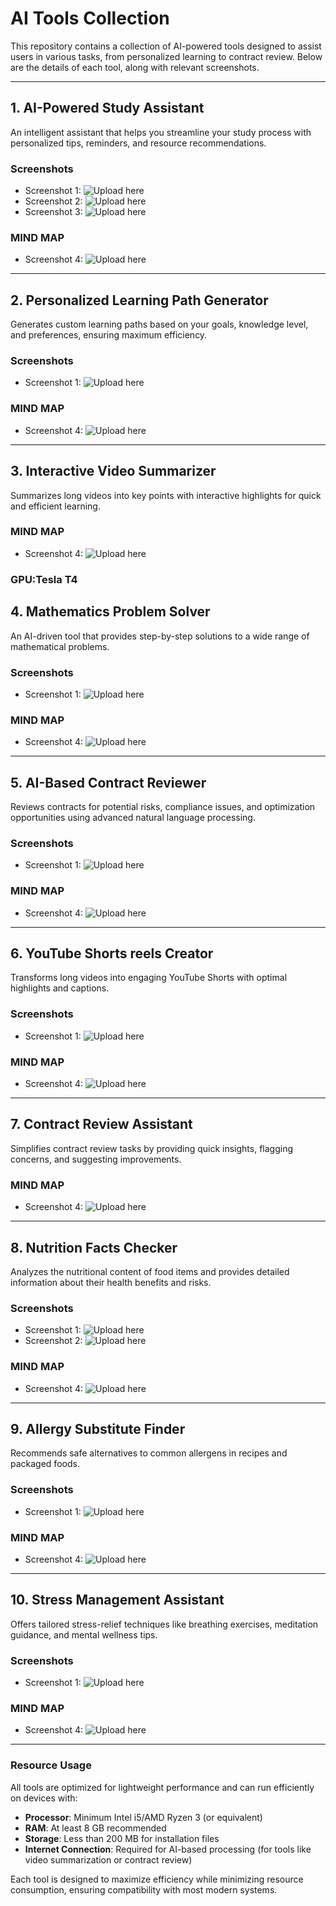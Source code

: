 # AI Tools Collection

This repository contains a collection of AI-powered tools designed to assist users in various tasks, from personalized learning to contract review. Below are the details of each tool, along with relevant screenshots.

---

## 1. AI-Powered Study Assistant
An intelligent assistant that helps you streamline your study process with personalized tips, reminders, and resource recommendations.

### Screenshots
- Screenshot 1: ![Upload here](results_media/Ai_based_stdy_assistant1.jpg)
- Screenshot 2: ![Upload here](results_media/Ai_based_stdy_assistant2.png)
- Screenshot 3: ![Upload here](results_media/Ai_based_stdy_assistant3.png)
### MIND MAP
- Screenshot 4: ![Upload here](results_media/tools_mind_maps/Ai_powered_study_assistant.png)

---

## 2. Personalized Learning Path Generator
Generates custom learning paths based on your goals, knowledge level, and preferences, ensuring maximum efficiency.

### Screenshots
- Screenshot 1: ![Upload here](results_media/personalized_learning_path_generator.png)


### MIND MAP
- Screenshot 4: ![Upload here](results_media/tools_mind_maps/personalized_learning_path_generator.png)
---

## 3. Interactive Video Summarizer
Summarizes long videos into key points with interactive highlights for quick and efficient learning.



### MIND MAP
- Screenshot 4: ![Upload here](results_media/tools_mind_maps/Interactive_Video_summerizer.png)
### GPU:Tesla T4


## 4. Mathematics Problem Solver
An AI-driven tool that provides step-by-step solutions to a wide range of mathematical problems.

### Screenshots
- Screenshot 1: ![Upload here](results_media/Math_problem_Solver.png)


### MIND MAP
- Screenshot 4: ![Upload here](results_media/tools_mind_maps/Math_Problem_Solver.png)
---

## 5. AI-Based Contract Reviewer
Reviews contracts for potential risks, compliance issues, and optimization opportunities using advanced natural language processing.

### Screenshots
- Screenshot 1: ![Upload here](results_media/Ai_based_contract_reviewr.jpg)


### MIND MAP
- Screenshot 4: ![Upload here](results_media/tools_mind_maps/AI_Contract_reviewer.png)
---

## 6. YouTube Shorts reels Creator
Transforms long videos into engaging YouTube Shorts with optimal highlights and captions.

### Screenshots
- Screenshot 1: ![Upload here](results_media/youtube_shorts_generator.png)


### MIND MAP
- Screenshot 4: ![Upload here](results_media/tools_mind_maps/youtube_shorts_and_reels_generator.png)
---


## 7. Contract Review Assistant
Simplifies contract review tasks by providing quick insights, flagging concerns, and suggesting improvements.



### MIND MAP
- Screenshot 4: ![Upload here](results_media/tools_mind_maps/Conttact_review_assistant.png)
---


## 8. Nutrition Facts Checker
Analyzes the nutritional content of food items and provides detailed information about their health benefits and risks.

### Screenshots
- Screenshot 1: ![Upload here](results_media/nutrition_fact_checker1.png)
- Screenshot 2: ![Upload here](results_media/nutrition_fact_checker2.png)

### MIND MAP
- Screenshot 4: ![Upload here](results_media/tools_mind_maps/nutritions_fact_checker.png)
---

## 9. Allergy Substitute Finder
Recommends safe alternatives to common allergens in recipes and packaged foods.

### Screenshots
- Screenshot 1: ![Upload here](results_media/allergy_substitute_finder.png)


### MIND MAP
- Screenshot 4: ![Upload here](results_media/tools_mind_maps/Allergy_Substitute_Finder.png)
---

## 10. Stress Management Assistant
Offers tailored stress-relief techniques like breathing exercises, meditation guidance, and mental wellness tips.

### Screenshots
- Screenshot 1: ![Upload here](results_media/stress_management.png)


### MIND MAP
- Screenshot 4: ![Upload here](results_media/tools_mind_maps/Stress_management.png)

---

### Resource Usage

All tools are optimized for lightweight performance and can run efficiently on devices with:
- **Processor**: Minimum Intel i5/AMD Ryzen 3 (or equivalent)
- **RAM**: At least 8 GB recommended
- **Storage**: Less than 200 MB for installation files
- **Internet Connection**: Required for AI-based processing (for tools like video summarization or contract review)

Each tool is designed to maximize efficiency while minimizing resource consumption, ensuring compatibility with most modern systems.
